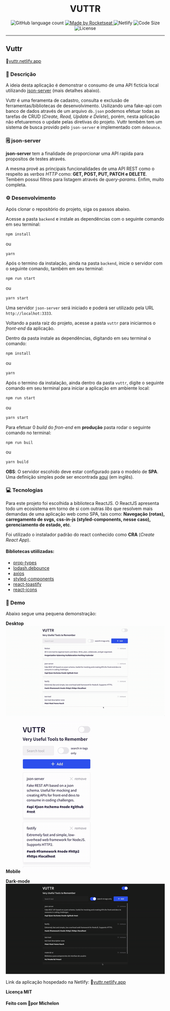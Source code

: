 <h1 align="center">
  VUTTR
</h1>

<p align="center">
  <img alt="GitHub language count" src="https://img.shields.io/github/languages/count/michelonsouza/vuttr?color=%2330C3FC">

  <a href="https://github.com/michelonsouza">
    <img alt="Made by Rocketseat" src="https://img.shields.io/badge/made%20by-Michelon Souza-%2330C3FC">
  </a>
  <img src="https://img.shields.io/netlify/24cea527-a667-4212-9e21-8701933fc49c?color=30C3FC"
  alt="Netlify" />
  <img alt="Code Size" src="https://img.shields.io/github/languages/code-size/michelonsouza/vuttr?color=%2330C3FC"
  alt="Netlify" />
  <img alt="License" src="https://img.shields.io/badge/license-MIT-%2330C3FC">
</p>

---

## Vuttr
🔗[vuttr.netlify.app](https://vuttr.netlify.app/)
### 📝 Descrição
A ideia desta aplicação é demonstrar o consumo de uma API fictícia local utilizando [json-server](https://github.com/typicode/json-server) (mais detalhes abaixo).

Vuttr é uma feramenta de cadastro, consulta e exclusão de ferramentas/bibliotecas de desenvolvimento. Usilizando uma fake-api com banco de dados através de um arquivo `db.json` podemos efetuar todas as tarefas de CRUD (_Create, Read, Update e Delete_), porém, nesta aplicação não efetuaremos o update pelas diretivas do projeto. Vuttr tembém tem um sistema de busca provido pelo `json-server` e implementado com `debounce`.

### 🗒 json-server
**json-server** tem a finalidade de proporcionar uma API rapida para propositos de testes através.

A mesma provê as principais funcionalidades de uma API REST como o respeito as _verbos HTTP_ como: **GET, POST, PUT, PATCH e DELETE**.
Tembém possui filtros para listagem através de _query-params_. Enfim, muito completa.

### ⚙️ Desenvolvimento
Após clonar o repositório do projeto, siga os passos abaixo.

Acesse a pasta `backend` e instale as dependências com o seguinte comando em seu terminal:
```bash
npm install
```
ou
```bash
yarn
```
Após o termino da instalação, ainda na pasta `backend`, inicie o servidor com o seguinte comando, também em seu terminal:
```bash
npm run start
```
ou
```bash
yarn start
```
Uma servidor `json-server` será iniciado e poderá ser utilizado pela URL `http://localhot:3333`.

Voltando a pasta raiz do projeto, acesse a pasta `vuttr` para iniciarmos o _front-end_ da aplicação.

Dentro da pasta instale as dependências, digitando em seu terminal o comando:
```bash
npm install
```
ou
```bash
yarn
```
Após o termino da instalação, ainda dentro da pasta `vuttr`, digite o seguinte comando em seu terminal para iniciar a aplicação em ambiente local:
```bash
npm run start
```
ou
```bash
yarn start
```

Para efetuar 0 _build_ do _fron-end_ em **produção** pasta rodar o seguinte comando no terminal:
```bsh
npm run buil
```
ou
```bash
yarn build
```

**OBS**: O servidor escohido deve estar configurado para o modelo de **SPA**. Uma definição simples pode ser encontrada [aqui](https://www.cmswire.com/digital-experience/what-is-a-single-page-application/) (em inglês).

### 💻 Tecnologias
Para este projeto foi escolhida a biblioteca ReactJS. O ReactJS apresenta todo um ecosistema em torno de si com outras _libs_ que resolvem mais demandas de uma aplicação web como SPA, tais como: **Navegação (rotas), carregamento de svgs, css-in-js (styled-components, nesse caso), gerenciamento de estado, etc**.

Foi utilizado o instalador padrão do react conhecido como **CRA** (_Create React App_).

#### Bibliotecas utiilizadas:
- [prop-types](https://www.npmjs.com/package/prop-types)
- [lodash.debounce](https://www.npmjs.com/package/lodash.debounce)
- [axios](https://github.com/axios/axios)
- [styled-components](https://styled-components.com/)
- [react-toastify](https://github.com/fkhadra/react-toastify)
- [react-icons](https://react-icons.github.io/react-icons/)

### 🎥 Demo
Abaixo segue uma pequena demonstração:

**Desktop**
![Vuttr Desktop](/.github/desktop-demo.gif)

**Mobile**
![Vuttr Mobile](/.github/mobile-demo.gif)

**Dark-mode**
![Vuttr Mobile](/.github/dark-mode-demo.gif)

Link da aplicação hospedado na Netlify: 🔗[vuttr.netlify.app](https://vuttr.netlify.app/)

**Licença MIT**


#### Feito com 🖤por Michelon
